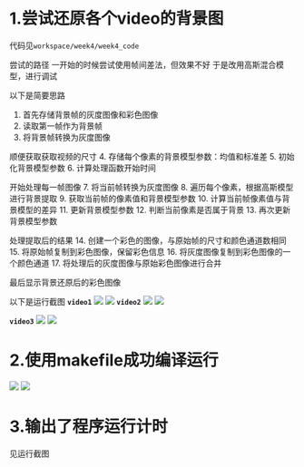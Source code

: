 # 1.尝试还原各个video的背景图
代码见`workspace/week4/week4_code`

尝试的路径
一开始的时候尝试使用帧间差法，但效果不好
于是改用高斯混合模型，进行调试

以下是简要思路
1. 首先存储背景帧的灰度图像和彩色图像
2. 读取第一帧作为背景帧
3. 将背景帧转换为灰度图像

顺便获取获取视频的尺寸
4. 存储每个像素的背景模型参数：均值和标准差
5. 初始化背景模型参数
6. 计算处理函数开始时间

开始处理每一帧图像
7. 将当前帧转换为灰度图像
8. 遍历每个像素，根据高斯模型进行背景提取
9. 获取当前帧的像素值和背景模型参数
10. 计算当前帧像素值与背景模型的差异
11. 更新背景模型参数
12. 判断当前像素是否属于背景
13. 再次更新背景模型参数

处理提取后的结果
14. 创建一个彩色的图像，与原始帧的尺寸和颜色通道数相同
15. 将原始帧复制到彩色图像，保留彩色信息
16. 将灰度图像复制到彩色图像的一个颜色通道
17. 将处理后的灰度图像与原始彩色图像进行合并

最后显示背景还原后的彩色图像

以下是运行截图
**`video1`**
![](https://github.com/skyswordx/Tutorial_2023/blob/main/workspace/week4/week4_asset/1.png)
![](https://github.com/skyswordx/Tutorial_2023/blob/main/workspace/week4/week4_asset/1.1.png)
**`video2`**
![](https://github.com/skyswordx/Tutorial_2023/blob/main/workspace/week4/week4_asset/2.png)
![](https://github.com/skyswordx/Tutorial_2023/blob/main/workspace/week4/week4_asset/2.1.png)

**`video3`**
![](https://github.com/skyswordx/Tutorial_2023/blob/main/workspace/week4/week4_asset/3.png)
![](https://github.com/skyswordx/Tutorial_2023/blob/main/workspace/week4/week4_asset/3.1.png)
# 2.使用makefile成功编译运行
![](https://github.com/skyswordx/Tutorial_2023/blob/main/workspace/week4/week4_asset/符合团队规范的目录结构.png)
![](https://github.com/skyswordx/Tutorial_2023/blob/main/workspace/week4/week4_asset/makefile.png)
# 3.输出了程序运行计时
见运行截图
